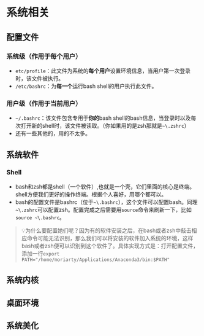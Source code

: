 # 系统相关
## 配置文件
### 系统级（作用于每个用户）
- `etc/profile`：此文件为系统的**每个用户**设置环境信息，当用户第一次登录时，该文件被执行。
- `/etc/bashrc`：为**每一个**运行bash shell的用户执行此文件。
### 用户级（作用于当前用户）
- `~/.bashrc`：该文件包含专用于**你的**bash shell的bash信息，当登录时以及每次打开新的shell时，该文件被读取。（你如果用的是zsh那就是`~\.zshrc`）
- 还有一些其他的，用的不太多。
## 系统软件
### Shell
- bash和zsh都是shell（一个软件）,也就是一个壳，它们里面的核心是终端。shell方便我们更好的操作终端。根据个人喜好，用哪个都可以。
- bash的配置文件是bashrc（位于`~\.bashrc`），这个文件可以配置bash。同理`~\.zshrc`可以配置zsh。配置完成之后需要用`source`命令来刷新一下，比如`source ~\.bashrc`。

> 💡为什么要配置她们呢？因为有的软件安装之后，在bash或者zsh中敲击相应命令可能无法识别，那么我们可以将安装的软件加入系统的环境，这样bash或者zsh便可以识别到这个软件了。具体实现方式是：打开配置文件，添加一行`export PATH="/home/moriarty/Applications/Anaconda3/bin:$PATH"`

## 系统内核


## 桌面环境


## 系统美化








